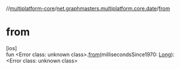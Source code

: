 //[multiplatform-core](../../index.md)/[net.graphmasters.multiplatform.core.date](index.md)/[from](from.md)

# from

[ios]\
fun &lt;Error class: unknown class&gt;.[from](from.md)(millisecondsSince1970: [Long](https://kotlinlang.org/api/latest/jvm/stdlib/kotlin/-long/index.html)): &lt;Error class: unknown class&gt;
